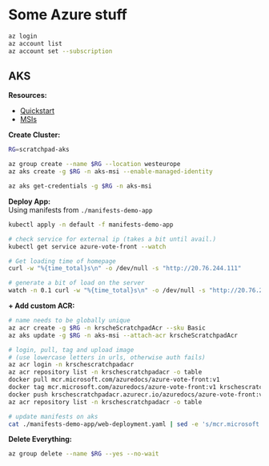 # Some Azure stuff

```bash
az login
az account list
az account set --subscription
```

## AKS
__Resources:__  
- [Quickstart](https://docs.microsoft.com/en-us/azure/aks/kubernetes-walkthrough)
- [MSIs](https://docs.microsoft.com/en-us/azure/aks/use-managed-identity)

__Create Cluster:__  
```bash
RG=scratchpad-aks

az group create --name $RG --location westeurope
az aks create -g $RG -n aks-msi --enable-managed-identity

az aks get-credentials -g $RG -n aks-msi
```

__Deploy App:__  
Using manifests from `./manifests-demo-app`
```bash
kubectl apply -n default -f manifests-demo-app

# check service for external ip (takes a bit until avail.)
kubectl get service azure-vote-front --watch

# Get loading time of homepage
curl -w "%{time_total}s\n" -o /dev/null -s "http://20.76.244.111"

# generate a bit of load on the server
watch -n 0.1 curl -w "%{time_total}s\n" -o /dev/null -s "http://20.76.244.111"
```

__+ Add custom ACR:__  
```bash
# name needs to be globally unique
az acr create -g $RG -n krscheScratchpadAcr --sku Basic
az aks update -g $RG -n aks-msi --attach-acr krscheScratchpadAcr

# login, pull, tag and upload image
# (use lowercase letters in urls, otherwise auth fails)
az acr login -n krschescratchpadacr
az acr repository list -n krschescratchpadacr -o table
docker pull mcr.microsoft.com/azuredocs/azure-vote-front:v1
docker tag mcr.microsoft.com/azuredocs/azure-vote-front:v1 krschescratchpadacr.azurecr.io/azuredocs/azure-vote-front:v1
docker push krschescratchpadacr.azurecr.io/azuredocs/azure-vote-front:v1
az acr repository list -n krschescratchpadacr -o table

# update manifests on aks
cat ./manifests-demo-app/web-deployment.yaml | sed -e 's/mcr.microsoft.com/krschescratchpadacr.azurecr.io/g' | kubectl apply -f -
```

__Delete Everything:__  
```bash
az group delete --name $RG --yes --no-wait
```